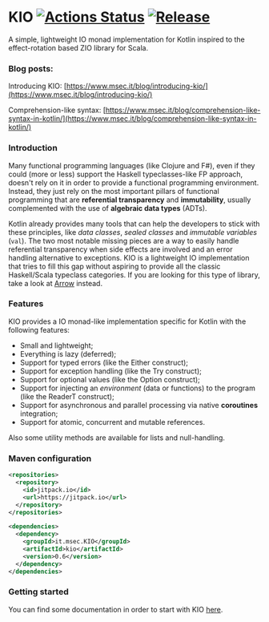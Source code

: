 # KIO [![Actions Status](https://github.com/colomboe/KIO/workflows/CI/badge.svg)](https://github.com/colomboe/KIO/actions) [![Release](https://jitpack.io/v/colomboe/KIO.svg)](https://jitpack.io/#it.msec/KIO)
A simple, lightweight IO monad implementation for Kotlin inspired to the effect-rotation based ZIO library for Scala.

### Blog posts:
Introducing KIO: [https://www.msec.it/blog/introducing-kio/](https://www.msec.it/blog/introducing-kio/)

Comprehension-like syntax: [https://www.msec.it/blog/comprehension-like-syntax-in-kotlin/](https://www.msec.it/blog/comprehension-like-syntax-in-kotlin/)

### Introduction
Many functional programming languages (like Clojure and F#), even if they could (more or less) support the 
Haskell typeclasses-like FP approach, doesn't rely on it in order to provide a
functional programming environment.
Instead, they just rely on the most important pillars of functional programming that are 
__referential transparency__ and __immutability__, usually complemented with the use 
of __algebraic data types__ (ADTs).
 
 Kotlin already provides many tools that can help the developers to stick with these principles, like _data classes_,
 _sealed classes_ and _immutable variables_ (`val`).
 The two most notable missing pieces are a way to easily handle referential transparency 
 when side effects are involved and an error handling alternative to exceptions.
 KIO is a lightweight IO implementation that tries to fill this gap without aspiring to provide all the classic
 Haskell/Scala typeclass categories. If you are looking for this type of library, 
 take a look at [Arrow](https://arrow-kt.io) instead.

### Features
KIO provides a IO monad-like implementation specific for Kotlin with the following features:
 - Small and lightweight;
 - Everything is lazy (deferred);
 - Support for typed errors (like the Either construct);
 - Support for exception handling (like the Try construct);
 - Support for optional values (like the Option construct);
 - Support for injecting an _environment_ (data or functions) to the program (like the ReaderT construct); 
 - Support for asynchronous and parallel processing via native __coroutines__ integration;
 - Support for atomic, concurrent and mutable references.
 
 Also some utility methods are available for lists and null-handling.
 
### Maven configuration
```xml
<repositories>
  <repository>
    <id>jitpack.io</id>
    <url>https://jitpack.io</url>
  </repository>
</repositories>

<dependencies>
  <dependency>
    <groupId>it.msec.KIO</groupId>
    <artifactId>kio</artifactId>
    <version>0.6</version>
  </dependency>
</dependencies>
```
### Getting started

You can find some documentation in order to start with KIO [here](GettingStarted.md).
